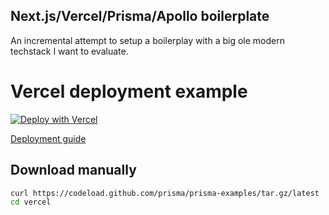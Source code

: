 ## Next.js/Vercel/Prisma/Apollo boilerplate

An incremental attempt to setup a boilerplay with a big ole modern techstack I want to evaluate. 

# Vercel deployment example

[![Deploy with Vercel](https://vercel.com/button)](https://vercel.com/new/project?template=https://github.com/prisma/prisma-examples/tree/latest/deployment-platforms/vercel)

[Deployment guide](https://www.prisma.io/docs/guides/deployment/deploying-to-vercel)

## Download manually

```bash
curl https://codeload.github.com/prisma/prisma-examples/tar.gz/latest | tar -xz --strip=2 prisma-examples-latest/deployment-platforms/vercel
cd vercel
```
